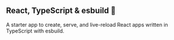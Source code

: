 ## React, TypeScript & esbuild 🚀

A starter app to create, serve, and live-reload React apps written in TypeScript with esbuild.
